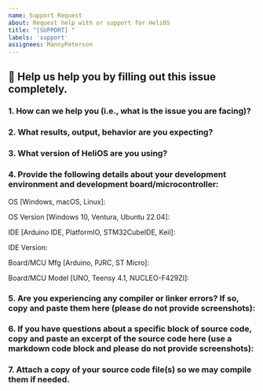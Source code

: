 ```yaml
---
name: Support Request
about: Request help with or support for HeliOS
title: "[SUPPORT] "
labels: 'support'
assignees: MannyPeterson
---
```


## :dart: **Help us help you by filling out this issue completely.**
### **1. How can we help you (i.e., what is the issue you are facing)?**


### **2. What results, output, behavior are you expecting?**


### **3. What version of HeliOS are you using?**


### **4. Provide the following details about your development environment and development board/microcontroller:**

OS [Windows, macOS, Linux]:

OS Version [Windows 10, Ventura, Ubuntu 22.04]:

IDE [Arduino IDE, PlatformIO, STM32CubeIDE, Keil]:

IDE Version:

Board/MCU Mfg [Arduino, PJRC, ST Micro]:

Board/MCU Model [UNO, Teensy 4.1, NUCLEO-F429ZI]:

### **5. Are you experiencing any compiler or linker errors? If so, copy and paste them here (please do not provide screenshots):**


### **6. If you have questions about a specific block of source code, copy and paste an excerpt of the source code here (use a markdown code block and please do not provide screenshots):**


### 7. **Attach a copy of your source code file(s) so we may compile them if needed.**

